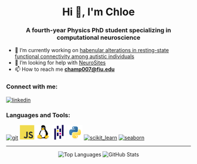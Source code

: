 <h1 align="center">Hi 👋, I'm Chloe</h1>
<h3 align="center">A fourth-year Physics PhD student specializing in computational neuroscience</h3>

- 🔭 I’m currently working on [habenular alterations in resting-state functional connectivity among autistic individuals](https://github.com/chlohamp/habenula-abide-rsfc)  
- 🤝 I’m looking for help with [NeuroSites](https://github.com/NeuroHackademy2025/NeuroSites)  
- 📫 How to reach me **champ007@fiu.edu**

<h3 align="left">Connect with me:</h3>
<p align="left">
<a href="https://linkedin.com/in/chloe-hampson-32a984184" target="blank">
  <img align="center" src="https://raw.githubusercontent.com/rahuldkjain/github-profile-readme-generator/master/src/images/icons/Social/linked-in-alt.svg" alt="linkedin" height="30" width="40" />
</a>
</p>

<h3 align="left">Languages and Tools:</h3>
<p align="left"> 
  <a href="https://git-scm.com/" target="_blank"><img src="https://www.vectorlogo.zone/logos/git-scm/git-scm-icon.svg" alt="git" width="40" height="40"/></a> 
  <a href="https://developer.mozilla.org/en-US/docs/Web/JavaScript" target="_blank"><img src="https://raw.githubusercontent.com/devicons/devicon/master/icons/javascript/javascript-original.svg" alt="javascript" width="40" height="40"/></a> 
  <a href="https://www.linux.org/" target="_blank"><img src="https://raw.githubusercontent.com/devicons/devicon/master/icons/linux/linux-original.svg" alt="linux" width="40" height="40"/></a> 
  <a href="https://pandas.pydata.org/" target="_blank"><img src="https://raw.githubusercontent.com/devicons/devicon/master/icons/pandas/pandas-original.svg" alt="pandas" width="40" height="40"/></a> 
  <a href="https://www.python.org" target="_blank"><img src="https://raw.githubusercontent.com/devicons/devicon/master/icons/python/python-original.svg" alt="python" width="40" height="40"/></a> 
  <a href="https://scikit-learn.org/" target="_blank"><img src="https://upload.wikimedia.org/wikipedia/commons/0/05/Scikit_learn_logo_small.svg" alt="scikit_learn" width="40" height="40"/></a> 
  <a href="https://seaborn.pydata.org/" target="_blank"><img src="https://seaborn.pydata.org/_images/logo-mark-lightbg.svg" alt="seaborn" width="40" height="40"/></a> 
</p>

---

<p align="center">
  <img src="https://github-readme-stats.vercel.app/api/top-langs?username=chlohamp&show_icons=true&theme=radical&title_color=ff79c6&text_color=ffffff&bg_color=0d1117&layout=compact" alt="Top Languages" height="180"/>
  <img src="https://github-readme-stats.vercel.app/api?username=chlohamp&show_icons=true&theme=radical&title_color=ff79c6&text_color=ffffff&bg_color=0d1117" alt="GitHub Stats" height="180"/>
</p>
